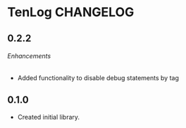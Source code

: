 # TenLog CHANGELOG

## 0.2.2

###### Enhancements

- Added functionality to disable debug statements by tag

## 0.1.0

- Created initial library.